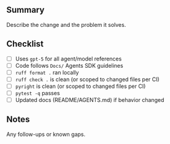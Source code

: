 ## Summary

Describe the change and the problem it solves.

## Checklist

- [ ] Uses `gpt-5` for all agent/model references
- [ ] Code follows `Docs/` Agents SDK guidelines
- [ ] `ruff format .` ran locally
- [ ] `ruff check .` is clean (or scoped to changed files per CI)
- [ ] `pyright` is clean (or scoped to changed files per CI)
- [ ] `pytest -q` passes
- [ ] Updated docs (README/AGENTS.md) if behavior changed

## Notes

Any follow-ups or known gaps.

